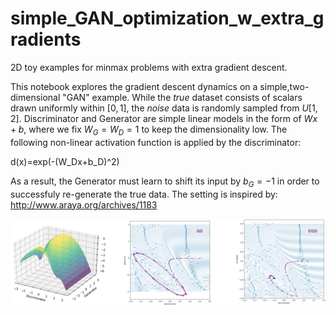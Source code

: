 # simple_GAN_optimization_w_extra_gradients
2D toy examples for minmax problems with extra gradient descent.

This notebook explores the gradient descent dynamics on a simple,two-dimensional "GAN" example. While the *true* dataset consists of scalars drawn uniformly within $[0,1]$, the *noise* data is randomly sampled from $U[1,2]$. Discriminator and Generator are simple linear models in the form of $Wx+b$, where we fix $W_G=W_D=1$ to keep the dimensionality low. The following non-linear activation function is applied by the discriminator:

d(x)=exp(-(W_Dx+b_D)^2)

As a result, the Generator must learn to shift its input by $b_G=-1$ in order to successfuly re-generate the true data. The setting is inspired by: http://www.araya.org/archives/1183


![Toy example](/loss_landscape_gradient_flow_and_iterates.png)

